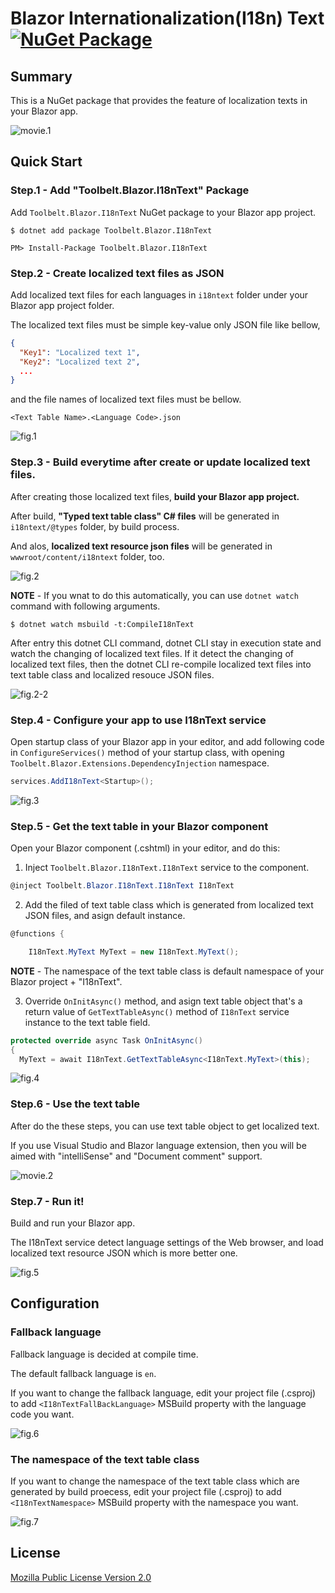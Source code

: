 # Blazor Internationalization(I18n) Text [![NuGet Package](https://img.shields.io/nuget/v/Toolbelt.Blazor.I18nText.svg)](https://www.nuget.org/packages/Toolbelt.Blazor.I18nText/)

## Summary

This is a NuGet package that provides the feature of localization texts in your Blazor app.

![movie.1](.assets/movie-001.gif)

## Quick Start

### Step.1 - Add "Toolbelt.Blazor.I18nText" Package

Add `Toolbelt.Blazor.I18nText` NuGet package to your Blazor app project.


```
$ dotnet add package Toolbelt.Blazor.I18nText
```

```
PM> Install-Package Toolbelt.Blazor.I18nText
```

### Step.2 - Create localized text files as JSON

Add localized text files for each languages in `i18ntext` folder under  your Blazor app project folder.

The localized text files must be simple key-value only JSON file like bellow,

```json
{
  "Key1": "Localized text 1",
  "Key2": "Localized text 2",
  ...
}
```

and the file names of localized text files must be bellow.

```
<Text Table Name>.<Language Code>.json
```


![fig.1](.assets/fig.001.png)

### Step.3 - Build everytime after create or update localized text files.

After creating those localized text files, **build your Blazor app project.**

After build, **"Typed text table class" C# files** will be generated in `i18ntext/@types` folder, by build process.

And alos, **localized text resource json files** will be generated in  `wwwroot/content/i18ntext` folder, too.

![fig.2](.assets/fig.002.png)

**NOTE** - If you wnat to do this automatically, you can use `dotnet watch` command with following arguments.

```shell
$ dotnet watch msbuild -t:CompileI18nText
```

After entry this dotnet CLI command, dotnet CLI stay in execution state and watch the changing of localized text files. If it detect the changing of localized text files, then the dotnet CLI re-compile localized text files into text table class and localized resouce JSON files.

![fig.2-2](.assets/fig.002-2.png)

### Step.4 - Configure your app to use I18nText service

Open startup class of your Blazor app in your editor, and add following code in `ConfigureServices()` method of your startup class, with opening `Toolbelt.Blazor.Extensions.DependencyInjection` namespace.

```csharp
services.AddI18nText<Startup>();
```

![fig.3](.assets/fig.003.png)

### Step.5 - Get the text table in your Blazor component

Open your Blazor component (.cshtml) in your editor, and do this:

1. Inject `Toolbelt.Blazor.I18nText.I18nText` service to the component.

```csharp
@inject Toolbelt.Blazor.I18nText.I18nText I18nText
```

2. Add the filed of text table class which is generated from localized text JSON files, and asign default instance.

```csharp
@functions {

    I18nText.MyText MyText = new I18nText.MyText();
```

**NOTE** - The namespace of the text table class is default namespace of your Blazor project + "I18nText".

3. Override `OnInitAsync()` method, and asign text table object that's a return value of `GetTextTableAsync()` method of `I18nText` service instance to the text table field.

```csharp
protected override async Task OnInitAsync()
{
  MyText = await I18nText.GetTextTableAsync<I18nText.MyText>(this);
```

![fig.4](.assets/fig.004.png)

### Step.6 - Use the text table

After do the these steps, you can use text table object to get localized text.

If you use Visual Studio and Blazor language extension, then you will be aimed with "intelliSense" and "Document comment" support.

![movie.2](.assets/movie-002.gif)

### Step.7 - Run it!

Build and run your Blazor app.

The I18nText service detect language settings of the Web browser, and load localized text resource JSON which is more better one.

![fig.5](.assets/fig.005.png)

## Configuration

### Fallback language

Fallback language is decided at compile time.

The default fallback language is `en`.

If you want to change the fallback language, edit your project file (.csproj) to add `<I18nTextFallBackLanguage>` MSBuild property with the language code you want.

![fig.6](.assets/fig.006.png)

### The namespace of the text table class

If you want to change the namespace of the text table class which are generated by build proecess, edit your project file (.csproj) to add `<I18nTextNamespace>` MSBuild property with the namespace you want.

![fig.7](.assets/fig.007.png)

## License

[Mozilla Public License Version 2.0](LICENSE)
